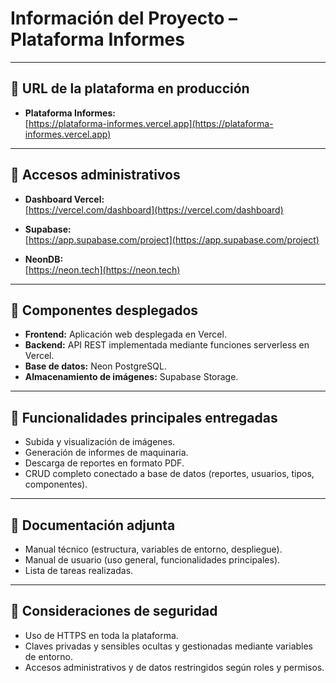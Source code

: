 # Información del Proyecto – Plataforma Informes

---

## 🔹 URL de la plataforma en producción

- **Plataforma Informes:**  
  [https://plataforma-informes.vercel.app](https://plataforma-informes.vercel.app)

---

## 🔹 Accesos administrativos

- **Dashboard Vercel:**  
  [https://vercel.com/dashboard](https://vercel.com/dashboard)

- **Supabase:**  
  [https://app.supabase.com/project](https://app.supabase.com/project)

- **NeonDB:**  
  [https://neon.tech](https://neon.tech)

---

## 🔹 Componentes desplegados

- **Frontend:** Aplicación web desplegada en Vercel.
- **Backend:** API REST implementada mediante funciones serverless en Vercel.
- **Base de datos:** Neon PostgreSQL.
- **Almacenamiento de imágenes:** Supabase Storage.

---

## 🔹 Funcionalidades principales entregadas

- Subida y visualización de imágenes.
- Generación de informes de maquinaria.
- Descarga de reportes en formato PDF.
- CRUD completo conectado a base de datos (reportes, usuarios, tipos, componentes).

---

## 🔹 Documentación adjunta

- Manual técnico (estructura, variables de entorno, despliegue).
- Manual de usuario (uso general, funcionalidades principales).
- Lista de tareas realizadas.

---

## 🔹 Consideraciones de seguridad

- Uso de HTTPS en toda la plataforma.
- Claves privadas y sensibles ocultas y gestionadas mediante variables de entorno.
- Accesos administrativos y de datos restringidos según roles y permisos. 